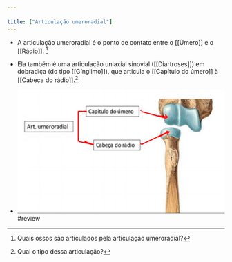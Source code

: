 ```yaml
---

title: ["Articulação umeroradial"]
---
```

+ A articulação umeroradial é o ponto de contato entre o [[Úmero]] e o [[Rádio]]. [^36178]

[^36178]: Quais ossos são articulados pela articulação umeroradial?

+ Ela também é uma articulação uniaxial sinovial ([[Diartroses]]) em dobradiça (do tipo [[Gínglimo]]), que articula o [[Capítulo do úmero]] à [[Cabeça do rádio]].[^485781]

[^485781]: Qual o tipo dessa articulação?

+ ![Pasted image 20210413121232.png](Pasted%20image%2020210413121232.png)
#review 

